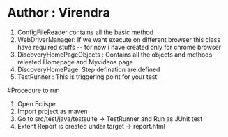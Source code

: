 # Author : Virendra

1) ConfigFileReader contains all the basic method
2) WebDriverManager: If we want execute on different browser this class have required stuffs
	-- for now i have created only for chrome browser 
3) DiscoveryHomePageObjects : Contains all the objects and methods releated Homepage and Myvideos page
4) DiscoveryHomePage: Step defination are defined
5) TestRunner : This is triggering point for your test

#Procedure to run 
1) Open Eclispe
2) Import project as maven
3) Go to src/test/java/testsuite -> TestRunner and Run as JUnit test
4) Extent Report is created under target -> report.html
